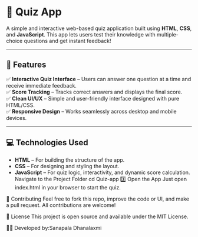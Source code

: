 # 🧠 Quiz App

A simple and interactive web-based quiz application built using **HTML**, **CSS**, and **JavaScript**. This app lets users test their knowledge with multiple-choice questions and get instant feedback!

---

## 🌟 Features

✅ **Interactive Quiz Interface** – Users can answer one question at a time and receive immediate feedback.  
✅ **Score Tracking** – Tracks correct answers and displays the final score.  
✅ **Clean UI/UX** – Simple and user-friendly interface designed with pure HTML/CSS.  
✅ **Responsive Design** – Works seamlessly across desktop and mobile devices.

---

## 💻 Technologies Used

- **HTML** – For building the structure of the app.  
- **CSS** – For designing and styling the layout.  
- **JavaScript** – For quiz logic, interactivity, and dynamic score calculation.
Navigate to the Project Folder
cd Quiz-app
3️⃣ Open the App
Just open index.html in your browser to start the quiz.

🙌 Contributing
Feel free to fork this repo, improve the code or UI, and make a pull request. All contributions are welcome!

📄 License
This project is open source and available under the MIT License.

👩‍💻 Developed by:Sanapala Dhanalaxmi

